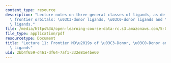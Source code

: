 ```yaml
---
content_type: resource
description: "Lecture notes on three general classes of ligands, as defined by their\
  \ frontier orbitals: \u03C3-donor ligands, \u03C0-donor ligands and \u03C0-acceptor\
  \ ligands."
file: /media/https%3A/open-learning-course-data-rc.s3.amazonaws.com/5-04-principles-of-inorganic-chemistry-ii-fall-2008/2bb4f659d461df647af1332e81e4be60_Lecture_11.pdf
file_type: application/pdf
resourcetype: Document
title: "Lecture 11: Frontier MO\u2019s of \u03C3-Donor, \u03C0-Donor and \u03C0-Acceptor\
  \ Ligands"
uid: 2bb4f659-d461-df64-7af1-332e81e4be60
---
```

